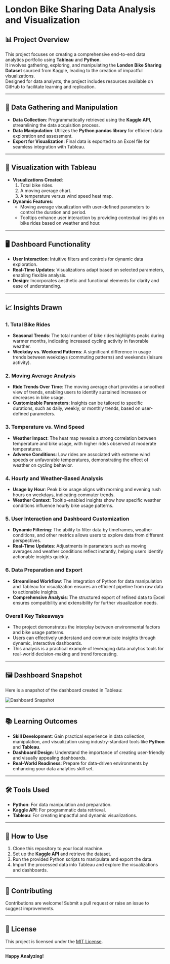 # London Bike Sharing Data Analysis and Visualization

## 📊 Project Overview
This project focuses on creating a comprehensive end-to-end data analytics portfolio using **Tableau** and **Python**.  
It involves gathering, exploring, and manipulating the **London Bike Sharing Dataset** sourced from Kaggle, leading to the creation of impactful visualizations.  
Designed for data analysts, the project includes resources available on GitHub to facilitate learning and replication.

---

## 🔄 Data Gathering and Manipulation
- **Data Collection**: Programmatically retrieved using the **Kaggle API**, streamlining the data acquisition process.  
- **Data Manipulation**: Utilizes the **Python pandas library** for efficient data exploration and assessment.  
- **Export for Visualization**: Final data is exported to an Excel file for seamless integration with Tableau.

---

## 🎨 Visualization with Tableau
- **Visualizations Created**:
  1. Total bike rides.  
  2. A moving average chart.  
  3. A temperature versus wind speed heat map.  
- **Dynamic Features**:
  - Moving average visualization with user-defined parameters to control the duration and period.  
  - Tooltips enhance user interaction by providing contextual insights on bike rides based on weather and hour.

---

## 🖥️ Dashboard Functionality
- **User Interaction**: Intuitive filters and controls for dynamic data exploration.  
- **Real-Time Updates**: Visualizations adapt based on selected parameters, enabling flexible analysis.  
- **Design**: Incorporates aesthetic and functional elements for clarity and ease of understanding.

---

## 📈 Insights Drawn

### **1. Total Bike Rides**
- **Seasonal Trends**: The total number of bike rides highlights peaks during warmer months, indicating increased cycling activity in favorable weather.
- **Weekday vs. Weekend Patterns**: A significant difference in usage trends between weekdays (commuting patterns) and weekends (leisure activity).

### **2. Moving Average Analysis**
- **Ride Trends Over Time**: The moving average chart provides a smoothed view of trends, enabling users to identify sustained increases or decreases in bike usage.
- **Customizable Parameters**: Insights can be tailored to specific durations, such as daily, weekly, or monthly trends, based on user-defined parameters.

### **3. Temperature vs. Wind Speed**
- **Weather Impact**: The heat map reveals a strong correlation between temperature and bike usage, with higher rides observed at moderate temperatures.
- **Adverse Conditions**: Low rides are associated with extreme wind speeds or unfavorable temperatures, demonstrating the effect of weather on cycling behavior.

### **4. Hourly and Weather-Based Analysis**
- **Usage by Hour**: Peak bike usage aligns with morning and evening rush hours on weekdays, indicating commuter trends.
- **Weather Context**: Tooltip-enabled insights show how specific weather conditions influence hourly bike usage patterns.

### **5. User Interaction and Dashboard Customization**
- **Dynamic Filtering**: The ability to filter data by timeframes, weather conditions, and other metrics allows users to explore data from different perspectives.
- **Real-Time Updates**: Adjustments in parameters such as moving averages and weather conditions reflect instantly, helping users identify actionable insights quickly.

### **6. Data Preparation and Export**
- **Streamlined Workflow**: The integration of Python for data manipulation and Tableau for visualization ensures an efficient pipeline from raw data to actionable insights.
- **Comprehensive Analysis**: The structured export of refined data to Excel ensures compatibility and extensibility for further visualization needs.

### **Overall Key Takeaways**
- The project demonstrates the interplay between environmental factors and bike usage patterns.
- Users can effectively understand and communicate insights through dynamic, interactive dashboards.
- This analysis is a practical example of leveraging data analytics tools for real-world decision-making and trend forecasting.

---

## 🖼️ Dashboard Snapshot

Here is a snapshot of the dashboard created in Tableau:

![Dashboard Snapshot](path/to/your/dashboard_snapshot.png)

---

## 📚 Learning Outcomes
- **Skill Development**: Gain practical experience in data collection, manipulation, and visualization using industry-standard tools like **Python** and **Tableau**.  
- **Dashboard Design**: Understand the importance of creating user-friendly and visually appealing dashboards.  
- **Real-World Readiness**: Prepare for data-driven environments by enhancing your data analytics skill set.

---

## 🛠️ Tools Used
- **Python**: For data manipulation and preparation.  
- **Kaggle API**: For programmatic data retrieval.  
- **Tableau**: For creating impactful and dynamic visualizations.

---

## 🚀 How to Use
1. Clone this repository to your local machine.  
2. Set up the **Kaggle API** and retrieve the dataset.  
3. Run the provided Python scripts to manipulate and export the data.  
4. Import the processed data into Tableau and explore the visualizations and dashboards.  

---

## 🤝 Contributing
Contributions are welcome! Submit a pull request or raise an issue to suggest improvements.

---

## 📄 License
This project is licensed under the [MIT License](LICENSE).

---

**Happy Analyzing!**
